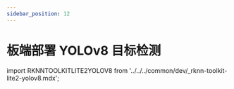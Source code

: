```yaml
---
sidebar_position: 12
---
```


# 板端部署 YOLOv8 目标检测

import RKNNTOOLKITLITE2YOLOV8 from '../../../common/dev/\_rknn-toolkit-lite2-yolov8.mdx';

<RKNNTOOLKITLITE2YOLOV8 />
